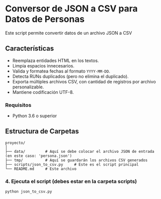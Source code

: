 # Conversor de JSON a CSV para Datos de Personas

Este script permite convertir datos de un archivo JSON a CSV

## Características

- Reemplaza entidades HTML en los textos.
- Limpia espacios innecesarios.
- Valida y formatea fechas al formato `YYYY-MM-DD`.
- Detecta RUNs duplicados (pero no elimina el duplicado).
- Exporta múltiples archivos CSV, con cantidad de registros por archivo personalizable.
- Mantiene codificación UTF-8.

### Requisitos

- Python 3.6 o superior

## Estructura de Carpetas

```
proyecto/
│
├── data/         # Aquí se debe colocar el archivo JSON de entrada (en este caso: 'persona.json')
├── tmp/          # Aquí se guardarán los archivos CSV generados
├── scripts/json_to_csv.py     # Este es el script principal
└── README.md     # Este archivo
```

### 4. Ejecuta el script (debes estar en la carpeta scripts)

```bash
python json_to_csv.py
```
